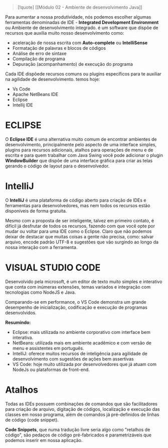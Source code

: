 
>[!quote] [[Módulo 02 - Ambiente de desenvolvimento Java]]

Para aumentar a nossa produtividade, nós podemos escolher algumas ferramentas denominadas de IDE - **Integrated Development Environment** ou Ambiente de desenvolvimento integrado.
é um software que dispõe de recursos que auxilia muito nosso desenvolvimento como:

- aceleração de nossa escrita com **Auto-complete** ou **IntelliSense** 
- Formatação de palavras e blocos de códigos
- Análise de erro de sintaxe
- Compilação de programa
- Depuração (acompanhamento) de execução do programa

Cada IDE dispõede recursos comuns ou plugins específicos para te auxiliar na agilidade de desenvolvimento.
temos hoje:

- Vs Code
- Apache NetBeans IDE
- Eclipse
- Intellij IDE

# ECLIPSE

O **Eclipse IDE** é uma alternativa muito comum de encontrar ambientes de desenvolvimento, principalmente pelo aspecto de uma interface simples, plugins para recursos adicionais, atalhos para operações de menu e de escrita e para quem trabalhar com Java Swing você pode adicionar o plugin **WindowBuilder** que dispõe de uma interface gráfica para criar as telas gerando o código de layout para o desenvolvedor.

# IntelliJ

O **IntelliJ** é uma plataforma de código aberto para criação de IDEs e ferramentas para desenvolvedores, mas nem todos os recursos estão disponíveis de forma gratuita.

Mesmo com a proposta de ser inteligente, talvez em primeiro contato, é difícil  já desfrutar de todos os recursos, fazendo com que você opte por mudar ou voltar para uma IDE como o Eclipse. Claro que não podemos deixar de destacar que muitas coisas a gente não precisa, como:
salvar arquivo, encode padrão UTF-8 e sugestões que vão surgindo ao longo da nossa interação com a ferramenta.

# VISUAL STUDIO CODE

Desenvolvido pela microsoft, é um editor de texto muito simples e interativo que conta com inúmeras extensões, temas variados e integração com tecnologias como NodeJS e Java.

Comparando-se em performance, o VS Code demonstra um grande desempenho de inicialização, codificação e execução de programas desenvolvidos.

**Resumindo:**

- Eclipse: mais utilizada no ambiente corporativo com interface bem interativa.
- NetBeans: utilizada mais em ambiente acadêmico e com versão de menu e assistentes em português.
- IntelliJ: oferece muitos recursos de inteligência para agilidade de desenvolvimento com sugestões de ações bem assertivas
- VS Code: hoje muito utilizada por desenvolvedores que já atuam com NodeJs ou plataformas de front-end.

# Atalhos

Todas as IDEs possuem combinações de comandos que são facilitadores para criação de arquivo, digitação de códigos, localização e execução das classes em nosso programa, além de comandos já pré-definidos de linhas de código (code snippet).

**Code Snippets**, que numa tradução livre seria algo como "retalhos de código", são pedaços de código pré-fabricados e parametrizáveis que podemos inserir em nossa aplicação.


